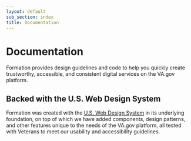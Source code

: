 ```yaml
---
layout: default
sub_section: index
title: Documentation
---
```


# Documentation

<div class="va-introtext">
Formation provides design guidelines and code to help you quickly create trustworthy, accessible, and consistent digital services on the VA.gov platform.
</div>

## Backed with the U.S. Web Design System

Formation was created with the [U.S. Web Design System](https://designsystem.digital.gov) in its underlying foundation, on top of which we have added components, design patterns, and other features unique to the needs of the VA.gov platform, all tested with Veterans to meet our usability and accessibility guidelines.